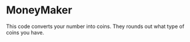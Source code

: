 # MoneyMaker
This code converts your number into coins. They rounds out what type of coins you have. 
